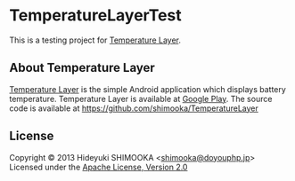 TemperatureLayerTest
====================
This is a testing project for [Temperature Layer].

About Temperature Layer
-----------------------
[Temperature Layer] is the simple Android application which displays battery temperature. Temperature Layer is available at [Google Play].
The source code is available at https://github.com/shimooka/TemperatureLayer

License
-------
Copyright &copy; 2013 Hideyuki SHIMOOKA &lt;shimooka@doyouphp.jp&gt;
Licensed under the [Apache License, Version 2.0][Apache]

[Apache]: http://www.apache.org/licenses/LICENSE-2.0
[Android Color Picker]: https://code.google.com/p/android-color-picker/
[Temperature Layer]: https://play.google.com/store/apps/details?id=jp.doyouphp.android.temperaturelayer
[Google Play]: https://play.google.com/store/apps/details?id=jp.doyouphp.android.temperaturelayer
